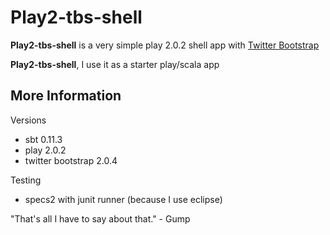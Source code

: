 # Play2-tbs-shell

**Play2-tbs-shell** is a very simple play 2.0.2 shell app with [Twitter Bootstrap](http://twitter.github.com/bootstrap/)

**Play2-tbs-shell**, I use it as a starter play/scala app


## More Information

Versions

* sbt 0.11.3
* play 2.0.2
* twitter bootstrap 2.0.4 

Testing

* specs2 with junit runner (because I use eclipse)

"That's all I have to say about that." - Gump
